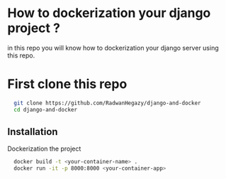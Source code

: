 # How to dockerization your django project ? 

in this repo you will know how to dockerization your django server using this repo.


# First clone this repo
```bash
  git clone https://github.com/RadwanHegazy/django-and-docker
  cd django-and-docker
```


## Installation

Dockerization the project

```bash
  docker build -t <your-container-name> .
  docker run -it -p 8000:8000 <your-container-app>

```
    

